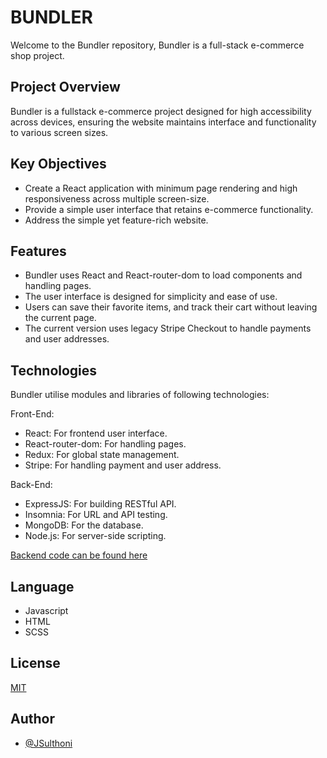 # BUNDLER

Welcome to the Bundler repository, Bundler is a full-stack e-commerce shop project.

## Project Overview
Bundler is a fullstack e-commerce project designed for high accessibility across devices, ensuring the website maintains interface and functionality to various screen sizes.

## Key Objectives
* Create a React application with minimum page rendering and high responsiveness across multiple screen-size.
* Provide a simple user interface that retains e-commerce functionality.
* Address the simple yet feature-rich website.

## Features
* Bundler uses React and React-router-dom to load components and handling pages.
* The user interface is designed for simplicity and ease of use.
* Users can save their favorite items, and track their cart without leaving the current page.
* The current version uses legacy Stripe Checkout to handle payments and user addresses.

## Technologies
Bundler utilise modules and libraries of following technologies:

Front-End:
* React: For frontend user interface.
* React-router-dom: For handling pages.
* Redux: For global state management.
* Stripe: For handling payment and user address.

Back-End:
* ExpressJS: For building RESTful API.
* Insomnia: For URL and API testing.
* MongoDB: For the database.
* Node.js: For server-side scripting.

[Backend code can be found here](https://github.com/JSulthoni/BUNDLER-backend)

## Language
* Javascript
* HTML
* SCSS

## License

[MIT](https://choosealicense.com/licenses/mit/)


## Author
- [@JSulthoni](https://www.github.com/JSulthoni)
